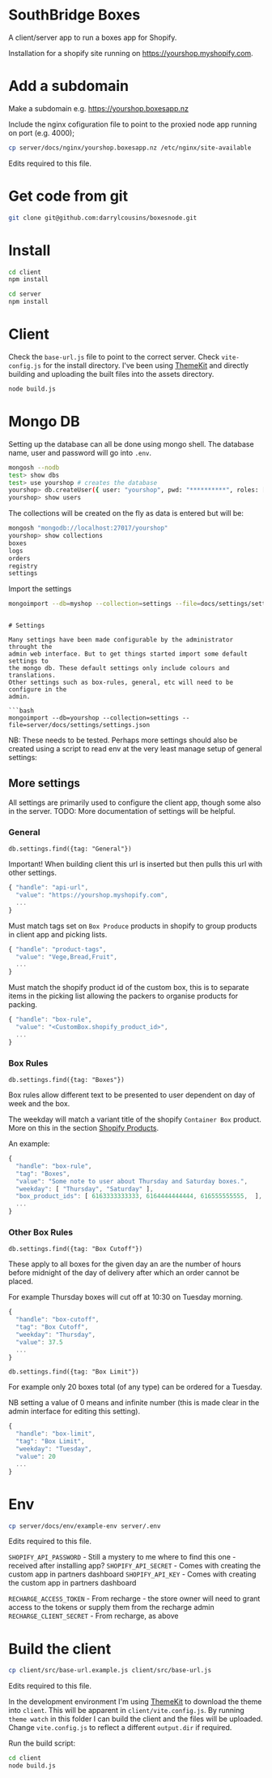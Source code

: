 # SouthBridge Boxes

A client/server app to run a boxes app for Shopify.

Installation for a shopify site running on https://yourshop.myshopify.com.

# Add a subdomain

Make a subdomain e.g. https://yourshop.boxesapp.nz

Include the nginx cofiguration file to point to the proxied node app running on port (e.g. 4000);

```bash
cp server/docs/nginx/yourshop.boxesapp.nz /etc/nginx/site-available
```

Edits required to this file.

# Get code from git

```bash
git clone git@github.com:darrylcousins/boxesnode.git
```

# Install

```bash
cd client
npm install
```

```bash
cd server
npm install
```

# Client

Check the `base-url.js` file to point to the correct server. Check
`vite-config.js` for the install directory. I've been using
[ThemeKit](https://shopify.dev/themes/tools/theme-kit/) and directly building
and uploading the built files into the assets directory.

```bash
node build.js
```


# Mongo DB

Setting up the database can all be done using mongo shell. The database name,
user and password will go into `.env`.

```bash
mongosh --nodb
test> show dbs
test> use yourshop # creates the database
yourshop> db.createUser({ user: "yourshop", pwd: "**********", roles: [{ role: "readWrite", db: "yourshop" }]}
yourshop> show users
```
The collections will be created on the fly as data is entered but will be:

```bash
mongosh "mongodb://localhost:27017/yourshop"
yourshop> show collections
boxes
logs
orders
registry
settings
```

Import the settings

```bash
mongoimport --db=myshop --collection=settings --file=docs/settings/settings.json
```
```

# Settings

Many settings have been made configurable by the administrator throught the
admin web interface. But to get things started import some default settings to
the mongo db. These default settings only include colours and translations.
Other settings such as box-rules, general, etc will need to be configure in the
admin.

```bash
mongoimport --db=yourshop --collection=settings --file=server/docs/settings/settings.json
```

NB: These needs to be tested. Perhaps more settings should also be created
using a script to read env at the very least manage setup of general settings:

## More settings

All settings are primarily used to configure the client app, though some also in the server.
TODO: More documentation of settings will be helpful.

### General

`db.settings.find({tag: "General"})`

Important! When building client this url is inserted but then pulls this url with other settings.
```javascript
{ "handle": "api-url",
  "value": "https://yourshop.myshopify.com",
  ...
}
```

Must match tags set on `Box Produce` products in shopify to group products in client app and picking lists.
```javascript
{ "handle": "product-tags",
  "value": "Vege,Bread,Fruit",
  ...
}
```

Must match the shopify product id of the custom box, this is to separate items
in the picking list allowing the packers to organise products for packing.
```javascript
{ "handle": "box-rule",
  "value": "<CustomBox.shopify_product_id>",
  ...
}
```

### Box Rules

`db.settings.find({tag: "Boxes"})`

Box rules allow different text to be presented to user dependent on day of week and the box.

The weekday will match a variant title of the shopify `Container Box` product. More on this in the section [Shopify Products](/docs/SHOPIFY.md).

An example:

```javascript
{
  "handle": "box-rule",
  "tag": "Boxes",
  "value": "Some note to user about Thursday and Saturday boxes.",
  "weekday": [ "Thursday", "Saturday" ],
  "box_product_ids": [ 6163333333333, 6164444444444, 616555555555,  ],
  ...
}
```

### Other Box Rules

`db.settings.find({tag: "Box Cutoff"})`

These apply to all boxes for the given day an are the number of hours before
midnight of the day of delivery after which an order cannot be placed.

For example Thursday boxes will cut off at 10:30 on Tuesday morning.

```javascript
{
  "handle": "box-cutoff",
  "tag": "Box Cutoff",
  "weekday": "Thursday",
  "value": 37.5
  ...
}
```

`db.settings.find({tag: "Box Limit"})`

For example only 20 boxes total (of any type) can be ordered for a Tuesday.

NB setting a value of 0 means and infinite number (this is made clear in the
admin interface for editing this setting).

```javascript
{
  "handle": "box-limit",
  "tag": "Box Limit",
  "weekday": "Tuesday",
  "value": 20
  ...
}
```

# Env

```bash
cp server/docs/env/example-env server/.env
```

Edits required to this file.

`SHOPIFY_API_PASSWORD` - Still a mystery to me where to find this one - received after installing app?
`SHOPIFY_API_SECRET` - Comes with creating the custom app in partners dashboard
`SHOPIFY_API_KEY` - Comes with creating the custom app in partners dashboard

`RECHARGE_ACCESS_TOKEN` - From recharge - the store owner will need to grant
access to the tokens or supply them from the recharge admin
`RECHARGE_CLIENT_SECRET` - From recharge, as above

# Build the client

```bash
cp client/src/base-url.example.js client/src/base-url.js
```

Edits required to this file.

In the development environment I'm using
[ThemeKit](https://shopify.dev/themes/tools/theme-kit) to download the theme
into `client`. This will be apparent in `client/vite.config.js`. By running
`theme watch` in this folder I can build the client and the files will be
uploaded. Change `vite.config.js` to reflect a different `output.dir` if required.

Run the build script:

```bash
cd client
node build.js
```
